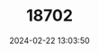 ---
title: "18702"
category: "Pteromys volans"
draft: false
date: 2024-02-22 13:03:50
languages:
  English: ["Russian Flying Squirrel", "Siberian Flying Squirrel"]
  Spanish; Castilian: ["Ardilla Voladora Europea"]
  French: ["Polatouche"]
---